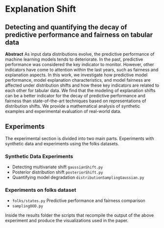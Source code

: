 # Explanation Shift
## Detecting and quantifying the decay of predictive performance and fairness on tabular data
**Abstract**
As input data distributions evolve, the predictive performance of machine learning models tends to deteriorate. In the past, predictive performance was considered the key indicator to monitor. However, other indicators have come to attention within the last years, such as fairness and explanation aspects. In this work, we investigate how predictive model performance, model explanation characteristics, and model fairness are affected under distribution shifts and how these key indicators are related to each other for tabular data.
We find that the modeling of explanation shifts can be a better indicator for the decay of predictive performance and fairness than state-of-the-art techniques based on representations of distribution shifts. We provide a mathematical analysis of synthetic examples and experimental evaluation of real-world data.

## Experiments
The experimental section is divided into two main parts. Experiments with synthetic data and experiments using the folks datasets.

### Synthetic Data Experiments

- Detecting multivariate shift `gaussianShift.py`
- Posterior distribution shift `posteriorShift.py`
- Quantifying model degradation `distributionSamplingGaussian.py`

### Experiments on folks dataset
- `folks/states.py` Predictive performance and fairness comparison
- `samplingOOD.py` 

Inside the results folder the scripts that recompile the output of the above experiment and produce the visualizations used in the paper.